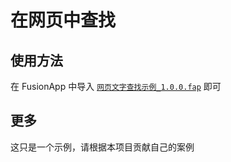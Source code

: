 # 在网页中查找

## 使用方法
在 FusionApp 中导入 [`网页文字查找示例_1.0.0.fap`](网页文字查找示例_1.0.0.fap) 即可

## 更多

这只是一个示例，请根据本项目贡献自己的案例